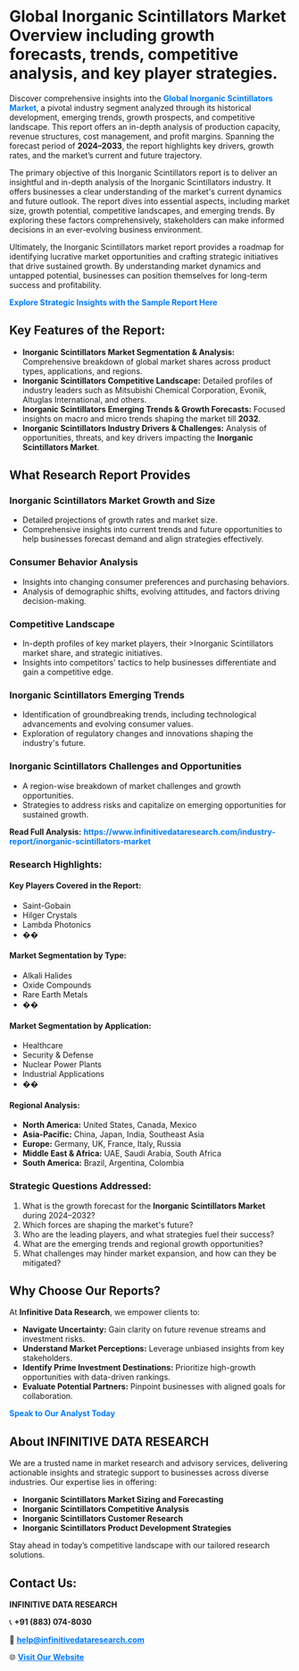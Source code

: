 <h1>Global Inorganic Scintillators Market Overview including growth forecasts, trends, competitive analysis, and key player strategies.</h1>
<p>
Discover comprehensive insights into the 
<a href="https://www.infinitivedataresearch.com/industry-report/inorganic-scintillators-market" rel="dofollow" style="color: #007BFF; text-decoration: none;"><strong>Global Inorganic Scintillators Market</strong></a>, a pivotal industry segment analyzed through its historical development, emerging trends, growth prospects, and competitive landscape. This report offers an in-depth analysis of production capacity, revenue structures, cost management, and profit margins. Spanning the forecast period of <strong>2024–2033</strong>, the report highlights key drivers, growth rates, and the market’s current and future trajectory.
</p>
<p>
The primary objective of this Inorganic Scintillators report is to deliver an insightful and in-depth analysis of the Inorganic Scintillators industry. It offers businesses a clear understanding of the market's current dynamics and future outlook. The report dives into essential aspects, including market size, growth potential, competitive landscapes, and emerging trends. By exploring these factors comprehensively, stakeholders can make informed decisions in an ever-evolving business environment.
</p>
<p>
Ultimately, the Inorganic Scintillators market report provides a roadmap for identifying lucrative market opportunities and crafting strategic initiatives that drive sustained growth. By understanding market dynamics and untapped potential, businesses can position themselves for long-term success and profitability.
</p>
<p>
<a href="https://www.infinitivedataresearch.com/request-sample/reportId=109724" style="color: #007BFF; text-decoration: none;"><strong>Explore Strategic Insights with the Sample Report Here</strong></a>
</p>

<h2>Key Features of the Report:</h2>
<ul>
<li><strong>Inorganic Scintillators Market Segmentation & Analysis:</strong> Comprehensive breakdown of global market shares across product types, applications, and regions.</li>
<li><strong>Inorganic Scintillators Competitive Landscape:</strong> Detailed profiles of industry leaders such as Mitsubishi Chemical Corporation, Evonik, Altuglas International, and others.</li>
<li><strong>Inorganic Scintillators Emerging Trends & Growth Forecasts:</strong> Focused insights on macro and micro trends shaping the market till <strong>2032</strong>.</li>
<li><strong>Inorganic Scintillators Industry Drivers & Challenges:</strong> Analysis of opportunities, threats, and key drivers impacting the <strong>Inorganic Scintillators Market</strong>.</li>
</ul>

<h2>What Research Report Provides</h2>
<h3>Inorganic Scintillators Market Growth and Size</h3>
<ul>
<li>Detailed projections of growth rates and market size.</li>
<li>Comprehensive insights into current trends and future opportunities to help businesses forecast demand and align strategies effectively.</li>
</ul>

<h3>Consumer Behavior Analysis</h3>
<ul>
<li>Insights into changing consumer preferences and purchasing behaviors.</li>
<li>Analysis of demographic shifts, evolving attitudes, and factors driving decision-making.</li>
</ul>

<h3>Competitive Landscape</h3>
<ul>
<li>In-depth profiles of key market players, their >Inorganic Scintillators market share, and strategic initiatives.</li>
<li>Insights into competitors' tactics to help businesses differentiate and gain a competitive edge.</li>
</ul>

<h3>Inorganic Scintillators Emerging Trends</h3>
<ul>
<li>Identification of groundbreaking trends, including technological advancements and evolving consumer values.</li>
<li>Exploration of regulatory changes and innovations shaping the industry's future.</li>
</ul>

<h3>Inorganic Scintillators Challenges and Opportunities</h3>
<ul>
<li>A region-wise breakdown of market challenges and growth opportunities.</li>
<li>Strategies to address risks and capitalize on emerging opportunities for sustained growth.</li>
</ul>
<p><strong>Read Full Analysis:</strong> <a href="https://www.infinitivedataresearch.com/industry-report/inorganic-scintillators-market" rel="dofollow" style="color: #007BFF; text-decoration: none;"><strong>https://www.infinitivedataresearch.com/industry-report/inorganic-scintillators-market</strong></a></p>
<h3>Research Highlights:</h3>
<h4>Key Players Covered in the Report:</h4>
<ul><li>Saint-Gobain</li><li>Hilger Crystals</li><li>Lambda Photonics</li><li>��</li></ul>
<h4>Market Segmentation by Type:</h4>
<ul><li>Alkali Halides</li><li>Oxide Compounds</li><li>Rare Earth Metals</li><li>��</li></ul>
<h4>Market Segmentation by Application:</h4>
<ul><li>Healthcare</li><li>Security &amp; Defense</li><li>Nuclear Power Plants</li><li>Industrial Applications</li><li>��</li></ul>

<h4>Regional Analysis:</h4>
<ul>
<li><strong>North America:</strong> United States, Canada, Mexico</li>
<li><strong>Asia-Pacific:</strong> China, Japan, India, Southeast Asia</li>
<li><strong>Europe:</strong> Germany, UK, France, Italy, Russia</li>
<li><strong>Middle East & Africa:</strong> UAE, Saudi Arabia, South Africa</li>
<li><strong>South America:</strong> Brazil, Argentina, Colombia</li>
</ul>

<h3>Strategic Questions Addressed:</h3>
<ol>
<li>What is the growth forecast for the <strong>Inorganic Scintillators Market</strong> during 2024–2032?</li>
<li>Which forces are shaping the market's future?</li>
<li>Who are the leading players, and what strategies fuel their success?</li>
<li>What are the emerging trends and regional growth opportunities?</li>
<li>What challenges may hinder market expansion, and how can they be mitigated?</li>
</ol>

<h2>Why Choose Our Reports?</h2>
<p>At <strong>Infinitive Data Research</strong>, we empower clients to:</p>
<ul>
<li><strong>Navigate Uncertainty:</strong> Gain clarity on future revenue streams and investment risks.</li>
<li><strong>Understand Market Perceptions:</strong> Leverage unbiased insights from key stakeholders.</li>
<li><strong>Identify Prime Investment Destinations:</strong> Prioritize high-growth opportunities with data-driven rankings.</li>
<li><strong>Evaluate Potential Partners:</strong> Pinpoint businesses with aligned goals for collaboration.</li>
</ul>
<p><a href="https://www.infinitivedataresearch.com/industry-report/inorganic-scintillators-market" rel="dofollow" style="color: #007BFF; text-decoration: none;"><strong>Speak to Our Analyst Today</strong></a></p>

<h2>About INFINITIVE DATA RESEARCH</h2>
<p>We are a trusted name in market research and advisory services, delivering actionable insights and strategic support to businesses across diverse industries. Our expertise lies in offering:</p>
<ul>
<li><strong>Inorganic Scintillators Market Sizing and Forecasting</strong></li>
<li><strong>Inorganic Scintillators Competitive Analysis</strong></li>
<li><strong>Inorganic Scintillators Customer Research</strong></li>
<li><strong>Inorganic Scintillators Product Development Strategies</strong></li>
</ul>
<p>Stay ahead in today’s competitive landscape with our tailored research solutions.</p>

<h2>Contact Us:</h2>
<p><strong>INFINITIVE DATA RESEARCH</strong></p>
<p>📞 <strong>+91 (883) 074-8030</strong></p>
<p>📧 <strong><a href="mailto:help@infinitivedataresearch.com" style="color: #007BFF;">help@infinitivedataresearch.com</a></strong></p>
<p>🌐 <strong><a href="https://www.infinitivedataresearch.com" rel="dofollow" style="color: #007BFF;">Visit Our Website</a></strong></p>